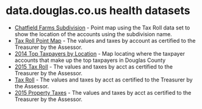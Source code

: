 # data.douglas.co.us health datasets
* [Chatfield Farms Subdivision](https://data.douglas.co.us/d/bz6z-dze6) - Point map using the Tax Roll data set to show the location of the accounts using the subdivision name.
* [Tax Roll Point Map](https://data.douglas.co.us/d/xmf4-6my7) - The values and taxes by account as certified to the Treasurer by the Assessor.
* [2014 Top Taxpayers by Location](https://data.douglas.co.us/d/5cx4-a3ys) - Map locating where the taxpayer accounts that make up the top taxpayers in Douglas County
* [2015 Tax Roll](https://data.douglas.co.us/d/4zp7-9tjq) - The values and taxes by acct as certified to the Treasurer by the Assessor.
* [Tax Roll](https://data.douglas.co.us/d/utta-i6gt) - The values and taxes by acct as certified to the Treasurer by the Assessor.
* [2015 Property Taxes](https://data.douglas.co.us/d/sbht-qqfs) - The values and taxes by acct as certified to the Treasurer by the Assessor.
